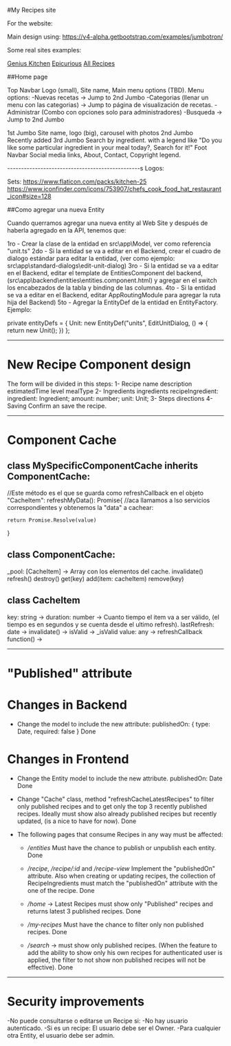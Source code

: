 #My Recipes site

For the website:

Main design using: https://v4-alpha.getbootstrap.com/examples/jumbotron/

Some real sites examples:

[Genius Kitchen](http://www.geniuskitchen.com/)
[Epicurious](https://www.epicurious.com/)
[All Recipes](http://allrecipes.com/)


##Home page

Top Navbar
    Logo (small), Site name, Main menu options (TBD).
    Menu options:
    -Nuevas recetas -> Jump to 2nd Jumbo
    -Categorias (llenar un menu con las categorias) -> Jump to página de visualización de recetas.
    -Administrar (Combo con opciones solo para administradores)
    -Busqueda -> Jump to 2nd Jumbo

1st Jumbo
    Site name, logo (big), carousel with photos
2nd Jumbo    
    Recently added
3rd Jumbo
    Search by ingredient. with a legend like "Do you like some particular ingredient in your meal today?, Search for it!"
Foot Navbar
    Social media links, About, Contact, Copyright legend.

------------------------------------------------s
Logos:

Sets:
https://www.flaticon.com/packs/kitchen-25
https://www.iconfinder.com/icons/753907/chefs_cook_food_hat_restaurant_icon#size=128

##Como agregar una nueva Entity

Cuando querramos agregar una nueva entity al Web Site y después de haberla agregado en la API, tenemos que:

1ro - Crear la clase de la entidad en src\app\Model, ver como referencia "unit.ts"
2do - Si la entidad se va a editar en el Backend, crear el cuadro de dialogo estándar para editar la entidad, (ver como ejemplo: src\app\standard-dialogs\edit-unit-dialog)
3ro - Si la entidad se va a editar en el Backend, editar el template de EntitiesComponent del backend, (src\app\backend\entities\entities.component.html) y agregar en el switch los encabezados de la tabla y binding de las columnas.
4to - Si la entidad se va a editar en el Backend, editar AppRoutingModule para agregar la ruta hija del Backend)
5to - Agregar la EntityDef de la entidad en EntityFactory. Ejemplo:

private entityDefs = {
        Unit: new EntityDef("units", EditUnitDialog, () => { return new Unit(); })
    };


---------------------------------------------------------
New Recipe Component design
===============================

The form will be divided in this steps:
1- Recipe
    name
    description
    estimatedTime
    level
    mealType
2- Ingredients
    ingredients
        recipeIngredient: 
            ingredient: Ingredient;
            amount: number;
            unit: Unit;
3- Steps
    directions
4- Saving
    Confirm an save the recipe.

------------------------------------------------------------

Component Cache
=================

class MySpecificComponentCache inherits ComponentCache:
--------------------------------------------------------

//Este método es el que se guarda como refreshCallback en el objeto "CacheItem":
refreshMyData(): Promise{
    //aca llamamos a lso servicios correspondientes y obtenemos la "data" a cachear:

    return Promise.Resolve(value)

}

class ComponentCache:
----------------------------
_pool: [CacheItem]  -> Array con los elementos del cache.
invalidate()
refresh()
destroy()
get(key)
add(item: cacheItem)
remove(key)

class CacheItem
---------------------------
key: string ->
duration: number -> Cuanto tiempo el item va a ser válido, (el tiempo es en segundos y se cuenta desde el                                           ultimo refresh).
lastRefresh: date ->
invalidate() -> 
isValid -> _isValid
value: any -> 
refreshCallback function() ->

------------------------------------------------------------

"Published" attribute
=============================

Changes in Backend
===================

- Change the model to include the new attribute:
    publishedOn: { type: Date, required: false }
    Done

Changes in Frontend
===================

- Change the Entity model to include the new attribute.
    publishedOn: Date
    Done

- Change "Cache" class, method "refreshCacheLatestRecipes" to filter only published recipes and to get only the top 3 recently published recipes. Ideally must show also already published recipes but recently updated, (is a nice to have for now).
    Done


- The following pages that consume Recipes in any way must be affected:

  - */entities* Must have the chance to publish or unpublish each entity.
    Done

  - */recipe*, */recipe/:id* and */recipe-view* Implement the "publishedOn" attribute. Also when creating or updating recipes, the collection of RecipeIngredients must match the "publishedOn" attribute with the one of the recipe.
    Done
  
  - */home* -> Latest Recipes must show only "Published" recipes and returns latest 3 published recipes.
    Done

  - */my-recipes* Must have the chance to filter only non published recipes.
    Done

  - */search* -> must show only published recipes. (When the feature to add the ability to show only his own recipes for authenticated user is applied, the filter to not show non published recipes will not be effective).
    Done

------------------------------------------------------------

Security improvements
=============================

-No puede consultarse o editarse un Recipe si:
    -No hay usuario autenticado.
    -Si es un recipe: El usuario debe ser el Owner.
    -Para cualquier otra Entity, el usuario debe ser admin.






